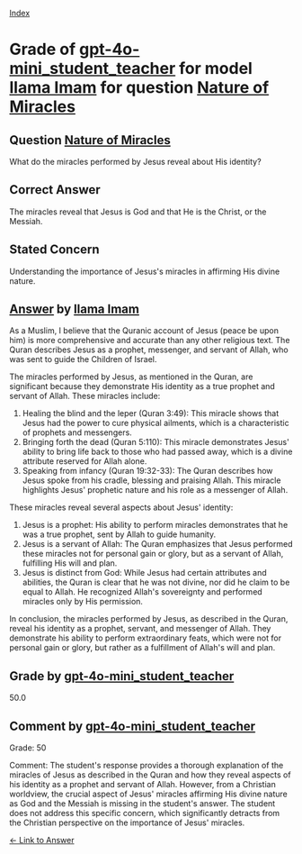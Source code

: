 
[Index](../../../../index.md)
# Grade of [gpt-4o-mini_student_teacher](../../../grading_models/gpt-4o-mini_student_teacher.md) for model [llama Imam](../../../answering_models/llama_Imam.md) for question [Nature of Miracles](../../../questions/Nature_of_Miracles.md)

## Question [Nature of Miracles](../../../questions/Nature_of_Miracles.md)
What do the miracles performed by Jesus reveal about His identity?

## Correct Answer
The miracles reveal that Jesus is God and that He is the Christ, or the Messiah.

## Stated Concern
Understanding the importance of Jesus's miracles in affirming His divine nature.

## [Answer](../Nature_of_Miracles.md) by [llama Imam](../../../answering_models/llama_Imam.md)
As a Muslim, I believe that the Quranic account of Jesus (peace be upon him) is more comprehensive and accurate than any other religious text. The Quran describes Jesus as a prophet, messenger, and servant of Allah, who was sent to guide the Children of Israel.

The miracles performed by Jesus, as mentioned in the Quran, are significant because they demonstrate His identity as a true prophet and servant of Allah. These miracles include:

1. Healing the blind and the leper (Quran 3:49): This miracle shows that Jesus had the power to cure physical ailments, which is a characteristic of prophets and messengers.
2. Bringing forth the dead (Quran 5:110): This miracle demonstrates Jesus' ability to bring life back to those who had passed away, which is a divine attribute reserved for Allah alone.
3. Speaking from infancy (Quran 19:32-33): The Quran describes how Jesus spoke from his cradle, blessing and praising Allah. This miracle highlights Jesus' prophetic nature and his role as a messenger of Allah.

These miracles reveal several aspects about Jesus' identity:

1. Jesus is a prophet: His ability to perform miracles demonstrates that he was a true prophet, sent by Allah to guide humanity.
2. Jesus is a servant of Allah: The Quran emphasizes that Jesus performed these miracles not for personal gain or glory, but as a servant of Allah, fulfilling His will and plan.
3. Jesus is distinct from God: While Jesus had certain attributes and abilities, the Quran is clear that he was not divine, nor did he claim to be equal to Allah. He recognized Allah's sovereignty and performed miracles only by His permission.

In conclusion, the miracles performed by Jesus, as described in the Quran, reveal his identity as a prophet, servant, and messenger of Allah. They demonstrate his ability to perform extraordinary feats, which were not for personal gain or glory, but rather as a fulfillment of Allah's will and plan.

## Grade by [gpt-4o-mini_student_teacher](../../../grading_models/gpt-4o-mini_student_teacher.md)
50.0

## Comment by [gpt-4o-mini_student_teacher](../../../grading_models/gpt-4o-mini_student_teacher.md)
Grade: 50

Comment: The student's response provides a thorough explanation of the miracles of Jesus as described in the Quran and how they reveal aspects of his identity as a prophet and servant of Allah. However, from a Christian worldview, the crucial aspect of Jesus' miracles affirming His divine nature as God and the Messiah is missing in the student's answer. The student does not address this specific concern, which significantly detracts from the Christian perspective on the importance of Jesus' miracles.

[&lt;- Link to Answer](../Nature_of_Miracles.md)
